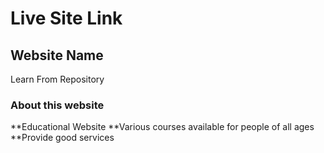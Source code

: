 # Live Site Link



## Website Name
Learn From Repository



### About this website

**Educational Website
**Various courses available for people of all ages
**Provide good services

